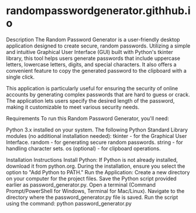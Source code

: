 # randompasswordgenerator.githhub.io

Description
The Random Password Generator is a user-friendly desktop application designed to create secure, random passwords. Utilizing a simple and intuitive Graphical User Interface (GUI) built with Python's tkinter library, this tool helps users generate passwords that include uppercase letters, lowercase letters, digits, and special characters. It also offers a convenient feature to copy the generated password to the clipboard with a single click.

This application is particularly useful for ensuring the security of online accounts by generating complex passwords that are hard to guess or crack. The application lets users specify the desired length of the password, making it customizable to meet various security needs.

Requirements
To run this Random Password Generator, you'll need:

Python 3.x installed on your system.
The following Python Standard Library modules (no additional installation needed):
tkinter - for the Graphical User Interface.
random - for generating secure random passwords.
string - for handling character sets.
os (optional) - for clipboard operations.

Installation Instructions
Install Python:
If Python is not already installed, download it from python.org.
During the installation, ensure you select the option to "Add Python to PATH."
Run the Application:
Create a new directory on your computer for the project files.
Save the Python script provided earlier as password_generator.py.
Open a terminal (Command Prompt/PowerShell for Windows, Terminal for Mac/Linux).
Navigate to the directory where the password_generator.py file is saved.
Run the script using the command:
python password_generator.py
